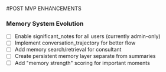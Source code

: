 #POST MVP ENHANCEMENTS

### Memory System Evolution

- [ ] Enable significant_notes for all users (currently admin-only)
- [ ] Implement conversation_trajectory for better flow
- [ ] Add memory search/retrieval for consultant
- [ ] Create persistent memory layer separate from summaries
- [ ] Add "memory strength" scoring for important moments
